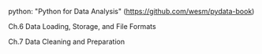 python: "Python for Data Analysis" (https://github.com/wesm/pydata-book)

Ch.6 Data Loading, Storage, and File Formats

Ch.7 Data Cleaning and Preparation
